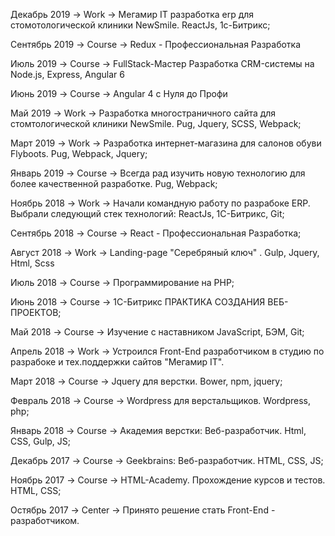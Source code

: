 Декабрь 2019 -> Work -> Мегамир IT разработка erp для стомотологической клиники NewSmile. ReactJs, 1c-Битрикс;

Сентябрь 2019 -> Course -> Redux - Профессиональная Разработка

Июль 2019 ->  Course -> FullStack-Мастер Разработка CRM-системы на Node.js, Express, Angular 6

Июнь 2019 ->  Course -> Angular 4 c Нуля до Профи 

Май 2019 ->  Work -> Разработка многостраничного сайта для стомтологической клиники NewSmile. Pug, Jquery, SCSS, Webpack; 

Март 2019 -> Work -> Разработка интернет-магазина для салонов обуви Flyboots. Pug, Webpack, Jquery;

Январь 2019 ->  Course -> Всегда рад изучить новую технологию для более качественной разработке. Pug, Webpack;

Ноябрь 2018 ->  Work -> Начали командную работу по разрабоке ERP. Выбрали следующий стек технологий: ReactJs, 1C-Битрикс, Git;

Сентябрь 2018 ->  Course -> React - Профессиональная Разработка;

Август 2018 -> Work -> Landing-page "Серебряный ключ" . Gulp, Jquery, Html, Scss

Июль 2018 ->  Course -> Программирование на PHP;

Июнь 2018 ->  Course -> 1С-Битрикс ПРАКТИКА СОЗДАНИЯ ВЕБ-ПРОЕКТОВ;

Май 2018 -> Course -> Изучение с наставником JavaScript, БЭМ, Git;

Апрель 2018 -> Work -> Устроился Front-End разработчиком в студию по разрабоке и тех.поддержки сайтов "Мегамир IT". 

Март 2018 -> Course -> Jquery для верстки. Bower, npm, jquery;

Февраль 2018 -> Course -> Wordpress для верстальщиков. Wordpress, php;

Январь 2018 -> Course -> Академия верстки: Веб-разработчик. Html, CSS, Gulp, JS;

Декабрь 2017 -> Course -> Geekbrains: Веб-разработчик. HTML, CSS, JS;

Ноябрь 2017 -> Course -> HTML-Academy. Прохождение курсов и тестов. HTML, CSS;

Остябрь 2017 -> Center -> Принято решение стать Front-End - разработчиком.
